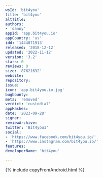 ```yaml
---
wsId: 'bit4you'
title: 'bit4you'
altTitle: 
authors:
- 'danny'
appId: 'app.bit4you.io'
appCountry: 'us'
idd: '1444871913'
released: '2018-12-12'
updated: '2022-11-12'
version: '3.2'
stars: 0
reviews: 0
size: '87621632'
website: 
repository: 
issue: 
icon: 'app.bit4you.io.jpg'
bugbounty: 
meta: 'removed'
verdict: 'custodial'
appHashes: 
date: '2023-09-28'
signer: 
reviewArchive: 
twitter: 'Bit4you1'
social:
- 'https://www.facebook.com/bit4you.io/'
- 'https://www.instagram.com/bit4you.io/'
features: 
developerName: 'bit4you'

---
```


{% include copyFromAndroid.html %}